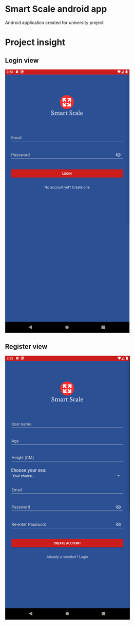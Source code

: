 # Smart Scale android app
Android application created for university project

# Project insight
## Login view
![login](/misc/login.png)
## Register view
![register](/misc/register.png)